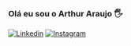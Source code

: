 ### Olá eu sou o Arthur Araujo 🖐️
[![Linkedin](https://img.shields.io/badge/LinkedIn-0077B5?style=for-the-badge&logo=linkedin&logoColor=white)](https://www.linkedin.com/in/arthur-araujo-gomes-4b6959211/)
[![Instagram](	https://img.shields.io/badge/Instagram-E4405F?style=for-the-badge&logo=instagram&logoColor=white)](https://www.instagram.com/arthuritos_ag/)

<!--
**ArthurAG77/ArthurAG77** is a ✨ _special_ ✨ repository because its `README.md` (this file) appears on your GitHub profile.

Here are some ideas to get you started:

- 🔭 I’m currently working on ...
- 🌱 I’m currently learning ...
- 👯 I’m looking to collaborate on ...
- 🤔 I’m looking for help with ...
- 💬 Ask me about ...
- 📫 How to reach me: ...
- 😄 Pronouns: ...
- ⚡ Fun fact: ...
-->
